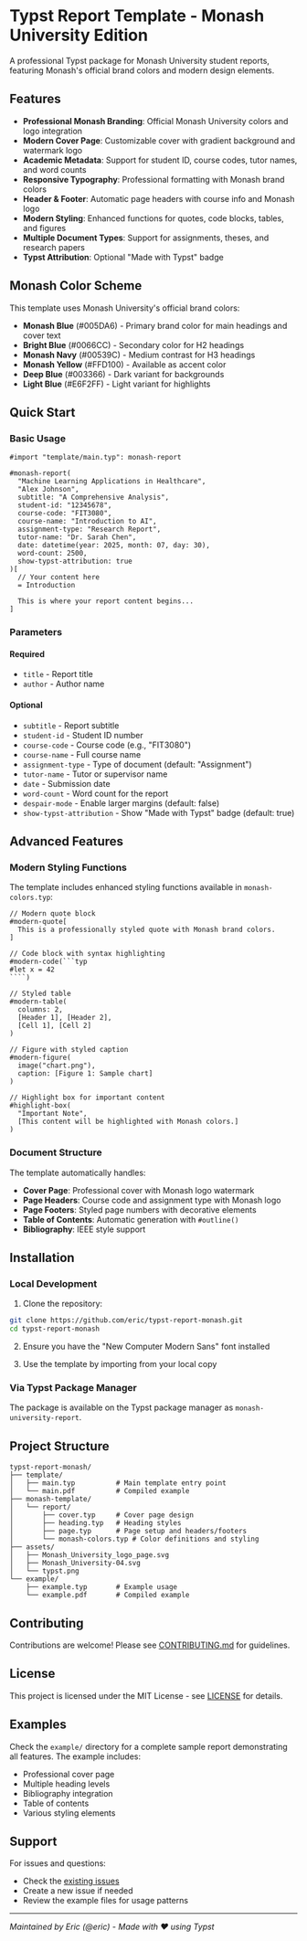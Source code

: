 # Typst Report Template - Monash University Edition

A professional Typst package for Monash University student reports, featuring Monash's official brand colors and modern design elements.

## Features

- **Professional Monash Branding**: Official Monash University colors and logo integration
- **Modern Cover Page**: Customizable cover with gradient background and watermark logo
- **Academic Metadata**: Support for student ID, course codes, tutor names, and word counts
- **Responsive Typography**: Professional formatting with Monash brand colors
- **Header & Footer**: Automatic page headers with course info and Monash logo
- **Modern Styling**: Enhanced functions for quotes, code blocks, tables, and figures
- **Multiple Document Types**: Support for assignments, theses, and research papers
- **Typst Attribution**: Optional "Made with Typst" badge

## Monash Color Scheme

This template uses Monash University's official brand colors:

- **Monash Blue** (#005DA6) - Primary brand color for main headings and cover text
- **Bright Blue** (#0066CC) - Secondary color for H2 headings
- **Monash Navy** (#00539C) - Medium contrast for H3 headings
- **Monash Yellow** (#FFD100) - Available as accent color
- **Deep Blue** (#003366) - Dark variant for backgrounds
- **Light Blue** (#E6F2FF) - Light variant for highlights

## Quick Start

### Basic Usage

```typ
#import "template/main.typ": monash-report

#monash-report(
  "Machine Learning Applications in Healthcare",
  "Alex Johnson",
  subtitle: "A Comprehensive Analysis",
  student-id: "12345678",
  course-code: "FIT3080",
  course-name: "Introduction to AI",
  assignment-type: "Research Report",
  tutor-name: "Dr. Sarah Chen",
  date: datetime(year: 2025, month: 07, day: 30),
  word-count: 2500,
  show-typst-attribution: true
)[
  // Your content here
  = Introduction
  
  This is where your report content begins...
]
```

### Parameters

#### Required
- `title` - Report title
- `author` - Author name

#### Optional
- `subtitle` - Report subtitle
- `student-id` - Student ID number
- `course-code` - Course code (e.g., "FIT3080")
- `course-name` - Full course name
- `assignment-type` - Type of document (default: "Assignment")
- `tutor-name` - Tutor or supervisor name
- `date` - Submission date
- `word-count` - Word count for the report
- `despair-mode` - Enable larger margins (default: false)
- `show-typst-attribution` - Show "Made with Typst" badge (default: true)

## Advanced Features

### Modern Styling Functions

The template includes enhanced styling functions available in `monash-colors.typ`:

```typ
// Modern quote block
#modern-quote[
  This is a professionally styled quote with Monash brand colors.
]

// Code block with syntax highlighting
#modern-code(```typ
#let x = 42
````)

// Styled table
#modern-table(
  columns: 2,
  [Header 1], [Header 2],
  [Cell 1], [Cell 2]
)

// Figure with styled caption
#modern-figure(
  image("chart.png"),
  caption: [Figure 1: Sample chart]
)

// Highlight box for important content
#highlight-box(
  "Important Note",
  [This content will be highlighted with Monash colors.]
)
```

### Document Structure

The template automatically handles:
- **Cover Page**: Professional cover with Monash logo watermark
- **Page Headers**: Course code and assignment type with Monash logo
- **Page Footers**: Styled page numbers with decorative elements
- **Table of Contents**: Automatic generation with `#outline()`
- **Bibliography**: IEEE style support

## Installation

### Local Development

1. Clone the repository:
```bash
git clone https://github.com/eric/typst-report-monash.git
cd typst-report-monash
```

2. Ensure you have the "New Computer Modern Sans" font installed

3. Use the template by importing from your local copy

### Via Typst Package Manager

The package is available on the Typst package manager as `monash-university-report`.

## Project Structure

```
typst-report-monash/
├── template/
│   ├── main.typ          # Main template entry point
│   └── main.pdf          # Compiled example
├── monash-template/
│   └── report/
│       ├── cover.typ     # Cover page design
│       ├── heading.typ   # Heading styles
│       ├── page.typ      # Page setup and headers/footers
│       └── monash-colors.typ # Color definitions and styling
├── assets/
│   ├── Monash_University_logo_page.svg
│   ├── Monash_University-04.svg
│   └── typst.png
└── example/
    ├── example.typ       # Example usage
    └── example.pdf       # Compiled example
```

## Contributing

Contributions are welcome! Please see [CONTRIBUTING.md](CONTRIBUTING.md) for guidelines.

## License

This project is licensed under the MIT License - see [LICENSE](LICENSE) for details.

## Examples

Check the `example/` directory for a complete sample report demonstrating all features. The example includes:
- Professional cover page
- Multiple heading levels
- Bibliography integration
- Table of contents
- Various styling elements

## Support

For issues and questions:
- Check the [existing issues](https://github.com/eric/typst-report-monash/issues)
- Create a new issue if needed
- Review the example files for usage patterns

---

*Maintained by Eric (@eric) - Made with ❤️ using Typst*